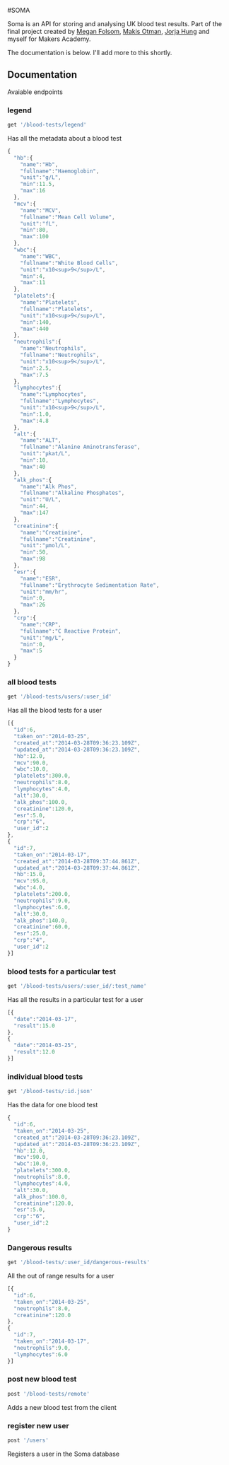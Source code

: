 #SOMA

Soma is an API for storing and analysing UK blood test results. Part of the final project created by [Megan Folsom](https://github.com/mfolsom), [Makis Otman](https://github.com/Maikon), [Jorja Hung](https://github.com/jorjahung) and myself for Makers Academy.

The documentation is below. I'll add more to this shortly.

## Documentation

Avaiable endpoints

### legend

```ruby
get '/blood-tests/legend'
```

Has all the metadata about a blood test

```javascript
{
  "hb":{
    "name":"Hb",
    "fullname":"Haemoglobin",
    "unit":"g/L",
    "min":11.5,
    "max":16
  },
  "mcv":{
    "name":"MCV",
    "fullname":"Mean Cell Volume",
    "unit":"fL",
    "min":80,
    "max":100
  },
  "wbc":{
    "name":"WBC",
    "fullname":"White Blood Cells",
    "unit":"x10<sup>9</sup>/L",
    "min":4,
    "max":11
  },
  "platelets":{
    "name":"Platelets",
    "fullname":"Platelets",
    "unit":"x10<sup>9</sup>/L",
    "min":140,
    "max":440
  },
  "neutrophils":{
    "name":"Neutrophils",
    "fullname":"Neutrophils",
    "unit":"x10<sup>9</sup>/L",
    "min":2.5,
    "max":7.5
  },
  "lymphocytes":{
    "name":"Lymphocytes",
    "fullname":"Lymphocytes",
    "unit":"x10<sup>9</sup>/L",
    "min":1.0,
    "max":4.8
  },
  "alt":{
    "name":"ALT",
    "fullname":"Alanine Aminotransferase",
    "unit":"µkat/L",
    "min":10,
    "max":40
  },
  "alk_phos":{
    "name":"Alk Phos",
    "fullname":"Alkaline Phosphates",
    "unit":"U/L",
    "min":44,
    "max":147
  },
  "creatinine":{
    "name":"Creatinine",
    "fullname":"Creatinine",
    "unit":"μmol/L",
    "min":50,
    "max":98
  },
  "esr":{
    "name":"ESR",
    "fullname":"Erythrocyte Sedimentation Rate",
    "unit":"mm/hr",
    "min":0,
    "max":26
  },
  "crp":{
    "name":"CRP",
    "fullname":"C Reactive Protein",
    "unit":"mg/L",
    "min":0,
    "max":5
  }
}
```

### all blood tests

```ruby
get '/blood-tests/users/:user_id'
```

Has all the blood tests for a user

```javascript
[{
  "id":6,
  "taken_on":"2014-03-25",
  "created_at":"2014-03-28T09:36:23.109Z",
  "updated_at":"2014-03-28T09:36:23.109Z",
  "hb":12.0,
  "mcv":90.0,
  "wbc":10.0,
  "platelets":300.0,
  "neutrophils":8.0,
  "lymphocytes":4.0,
  "alt":30.0,
  "alk_phos":100.0,
  "creatinine":120.0,
  "esr":5.0,
  "crp":"6",
  "user_id":2
},
{
  "id":7,
  "taken_on":"2014-03-17",
  "created_at":"2014-03-28T09:37:44.861Z",
  "updated_at":"2014-03-28T09:37:44.861Z",
  "hb":15.0,
  "mcv":95.0,
  "wbc":4.0,
  "platelets":200.0,
  "neutrophils":9.0,
  "lymphocytes":6.0,
  "alt":30.0,
  "alk_phos":140.0,
  "creatinine":60.0,
  "esr":25.0,
  "crp":"4",
  "user_id":2
}]
```

### blood tests for a particular test

```ruby
get '/blood-tests/users/:user_id/:test_name'
```

Has all the results in a particular test for a user

```javascript
[{
  "date":"2014-03-17",
  "result":15.0
},
{
  "date":"2014-03-25",
  "result":12.0
}]
```

### individual blood tests

```ruby
get '/blood-tests/:id.json'
```

Has the data for one blood test

```javascript
{
  "id":6,
  "taken_on":"2014-03-25",
  "created_at":"2014-03-28T09:36:23.109Z",
  "updated_at":"2014-03-28T09:36:23.109Z",
  "hb":12.0,
  "mcv":90.0,
  "wbc":10.0,
  "platelets":300.0,
  "neutrophils":8.0,
  "lymphocytes":4.0,
  "alt":30.0,
  "alk_phos":100.0,
  "creatinine":120.0,
  "esr":5.0,
  "crp":"6",
  "user_id":2
}
```

### Dangerous results

```ruby
get '/blood-tests/:user_id/dangerous-results'
```

All the out of range results for a user

```javascript
[{
  "id":6,
  "taken_on":"2014-03-25",
  "neutrophils":8.0,
  "creatinine":120.0
},
{
  "id":7,
  "taken_on":"2014-03-17",
  "neutrophils":9.0,
  "lymphocytes":6.0
}]
```

### post new blood test

```ruby
post '/blood-tests/remote'
```

Adds a new blood test from the client

### register new user

```ruby
post '/users'
```

Registers a user in the Soma database
